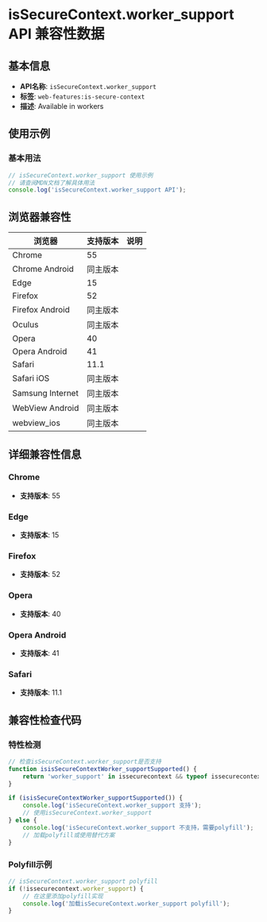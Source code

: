 # isSecureContext.worker_support API 兼容性数据

## 基本信息

- **API名称**: `isSecureContext.worker_support`
- **标签**: `web-features:is-secure-context`
- **描述**: Available in workers

## 使用示例

### 基本用法

```javascript
// isSecureContext.worker_support 使用示例
// 请查阅MDN文档了解具体用法
console.log('isSecureContext.worker_support API');
```

## 浏览器兼容性

| 浏览器 | 支持版本 | 说明 |
|--------|----------|------|
| Chrome | 55 |  |
| Chrome Android | 同主版本 |  |
| Edge | 15 |  |
| Firefox | 52 |  |
| Firefox Android | 同主版本 |  |
| Oculus | 同主版本 |  |
| Opera | 40 |  |
| Opera Android | 41 |  |
| Safari | 11.1 |  |
| Safari iOS | 同主版本 |  |
| Samsung Internet | 同主版本 |  |
| WebView Android | 同主版本 |  |
| webview_ios | 同主版本 |  |

## 详细兼容性信息

### Chrome

- **支持版本**: 55

### Edge

- **支持版本**: 15

### Firefox

- **支持版本**: 52

### Opera

- **支持版本**: 40

### Opera Android

- **支持版本**: 41

### Safari

- **支持版本**: 11.1

## 兼容性检查代码

### 特性检测

```javascript
// 检查isSecureContext.worker_support是否支持
function isisSecureContextWorker_supportSupported() {
    return 'worker_support' in issecurecontext && typeof issecurecontext.worker_support === 'function';
}

if (isisSecureContextWorker_supportSupported()) {
    console.log('isSecureContext.worker_support 支持');
    // 使用isSecureContext.worker_support
} else {
    console.log('isSecureContext.worker_support 不支持，需要polyfill');
    // 加载polyfill或使用替代方案
}
```

### Polyfill示例

```javascript
// isSecureContext.worker_support polyfill
if (!issecurecontext.worker_support) {
    // 在这里添加polyfill实现
    console.log('加载isSecureContext.worker_support polyfill');
}
```

